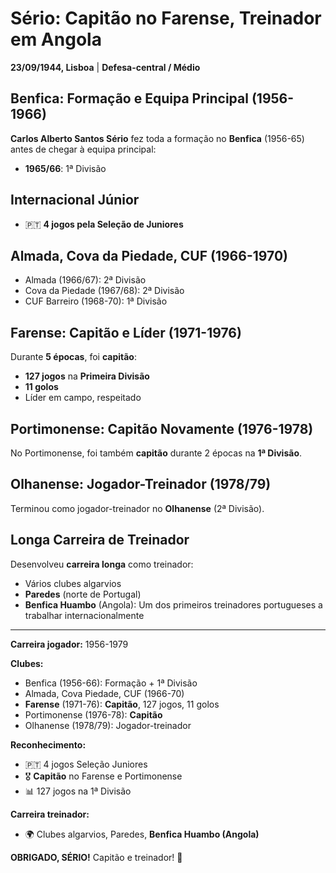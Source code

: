 # Sério: Capitão no Farense, Treinador em Angola

**23/09/1944, Lisboa** | **Defesa-central / Médio**

## Benfica: Formação e Equipa Principal (1956-1966)

**Carlos Alberto Santos Sério** fez toda a formação no **Benfica** (1956-65) antes de chegar à equipa principal:
- **1965/66**: 1ª Divisão

## Internacional Júnior

- 🇵🇹 **4 jogos pela Seleção de Juniores**

## Almada, Cova da Piedade, CUF (1966-1970)

- Almada (1966/67): 2ª Divisão
- Cova da Piedade (1967/68): 2ª Divisão
- CUF Barreiro (1968-70): 1ª Divisão

## Farense: Capitão e Líder (1971-1976)

Durante **5 épocas**, foi **capitão**:
- **127 jogos** na **Primeira Divisão**
- **11 golos**
- Líder em campo, respeitado

## Portimonense: Capitão Novamente (1976-1978)

No Portimonense, foi também **capitão** durante 2 épocas na **1ª Divisão**.

## Olhanense: Jogador-Treinador (1978/79)

Terminou como jogador-treinador no **Olhanense** (2ª Divisão).

## Longa Carreira de Treinador

Desenvolveu **carreira longa** como treinador:
- Vários clubes algarvios
- **Paredes** (norte de Portugal)
- **Benfica Huambo** (Angola): Um dos primeiros treinadores portugueses a trabalhar internacionalmente

---

**Carreira jogador:** 1956-1979

**Clubes:**
- Benfica (1956-66): Formação + 1ª Divisão
- Almada, Cova Piedade, CUF (1966-70)
- **Farense** (1971-76): **Capitão**, 127 jogos, 11 golos
- Portimonense (1976-78): **Capitão**
- Olhanense (1978/79): Jogador-treinador

**Reconhecimento:**
- 🇵🇹 4 jogos Seleção Juniores
- 🎖️ **Capitão** no Farense e Portimonense
- 📊 127 jogos na 1ª Divisão

**Carreira treinador:**
- 🌍 Clubes algarvios, Paredes, **Benfica Huambo (Angola)**

**OBRIGADO, SÉRIO!** Capitão e treinador! 🦁
